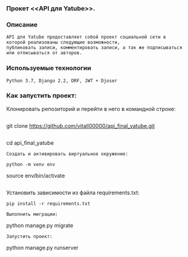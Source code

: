 ###  Прокет <<API для Yatube>>.

### Описание
```
API для Yatube предоставляет собой проект социальной сети в 
которой реализованы следующие возможности,
публиковать записи, комментировать записи, а так же подписываться 
или отписываться от авторов.
```

### Используемые технологии
```
Python 3.7, Django 2.2, DRF, JWT + Djoser
```

### Как запустить проект: 

Клонировать репозиторий и перейти в него в командной строке: 
```

```
git clone https://github.com/vitall00000/api_final_yatube.git
```

```
cd api_final_yatube
``` 
Cоздать и активировать виртуальное окружение: 
```

```
python -m venv env
```
source env/bin/activate
```

```
Установить зависимости из файла requirements.txt:
```
pip install -r requirements.txt
```

```
Выполнить миграции:
```
python manage.py migrate
``` 
Запустить проект: 
```
python manage.py runserver
```
